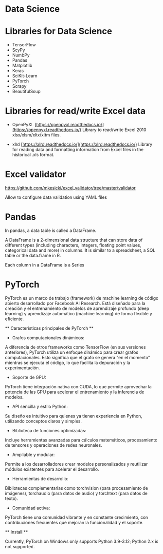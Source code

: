 # Data Science


# Libraries for Data Science

- TensorFlow
- ScyPy
- NumbPy
- Pandas
- Matplotlib
- Keras
- SciKit-Learn
- PyTorch
- Scrapy
- BeautifulSoup


# Libraries for read/write Excel data
- OpenPyXL [https://openpyxl.readthedocs.io/](https://openpyxl.readthedocs.io/)
Library to read/write Excel 2010 xlsx/xlsm/xltx/xltm files.

- xlrd [https://xlrd.readthedocs.io/](https://xlrd.readthedocs.io/)
Library for reading data and formatting information from Excel files in the historical .xls format.

# Excel validator
https://github.com/mkesicki/excel_validator/tree/master/validator

Allow to configure data validation using YAML files



# Pandas

In pandas, a data table is called a DataFrame.


A DataFrame is a 2-dimensional data structure that can store data of different types (including characters, integers, floating point values, categorical data and more) in columns. It is similar to a spreadsheet, a SQL table or the data.frame in R.

Each column in a DataFrame is a Series


# PyTorch

PyTorch es un marco de trabajo (framework) de machine learning de código abierto desarrollado por Facebook AI Research. Está diseñado para la creación y el entrenamiento de modelos de aprendizaje profundo (deep learning) y aprendizaje automático (machine learning) de forma flexible y eficiente.


** Características principales de PyTorch ** 

- Grafos computacionales dinámicos:

A diferencia de otros frameworks como TensorFlow (en sus versiones anteriores), PyTorch utiliza un enfoque dinámico para crear grafos computacionales. Esto significa que el grafo se genera "en el momento" mientras se ejecuta el código, lo que facilita la depuración y la experimentación.

-  Soporte de GPU:

PyTorch tiene integración nativa con CUDA, lo que permite aprovechar la potencia de las GPU para acelerar el entrenamiento y la inferencia de modelos.

-  API sencilla y estilo Python:

Su diseño es intuitivo para quienes ya tienen experiencia en Python, utilizando conceptos claros y simples.

- Biblioteca de funciones optimizadas:

Incluye herramientas avanzadas para cálculos matemáticos, procesamiento de tensores y operaciones de redes neuronales.

- Ampliable y modular:

Permite a los desarrolladores crear modelos personalizados y reutilizar módulos existentes para acelerar el desarrollo.

-  Herramientas de desarrollo:

Bibliotecas complementarias como torchvision (para procesamiento de imágenes), torchaudio (para datos de audio) y torchtext (para datos de texto).

-  Comunidad activa:

PyTorch tiene una comunidad vibrante y en constante crecimiento, con contribuciones frecuentes que mejoran la funcionalidad y el soporte.


** Install **

Currently, PyTorch on Windows only supports Python 3.9-3.12; Python 2.x is not supported.


